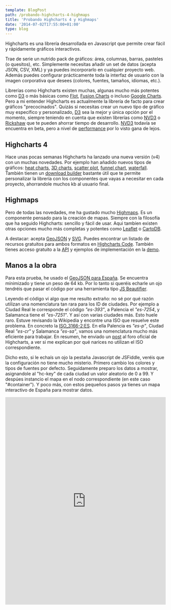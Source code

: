 ```yaml
---
template: BlogPost
path: /probando-highcharts-4-highmaps
title: 'Probando Highcharts 4 y Highmaps'
date: '2014-07-02T17:55:00+01:00'
type: blog
---
```


Highcharts es una librería desarrollada en Javascript que permite crear fácil y rápidamente gráficos interactivos. 

Trae de serie un nutrido pack de gráficos: área, columnas, barras, pasteles (o quesitos), etc. Simplemente necesitas añadir un set de datos (acepta JSON, CSV, XML) y ya puedes incorporarlo en cualquier proyecto web. Además puedes configurar prácticamente toda la interfaz de usuario con la imagen corporativa que desees (colores, fuentes, tamaños, idiomas, etc.).

Librerías como Highcharts existen muchas, algunas mucho más potentes como [D3](https://d3js.org/) o más básicas como [Flot](https://www.flotcharts.org/), [Fusion Charts](https://www.fusioncharts.com/) o incluso [Google Charts](https://developers.google.com/chart/). Pero a mi entender Highcharts es actualmente la librería de facto para crear gráficos "precocinados".
Quizás si necesitas crear un nuevo tipo de gráfico muy específico y personalizado, [D3](https://d3js.org/) sea la mejor y única opción por el momento, siempre teniendo en cuenta que existen librerías como [NVD3](https://nvd3.org/) o [Rickshaw](https://code.shutterstock.com/rickshaw/) que te pueden ahorrar tiempo de desarrollo. [NVD3](https://nvd3.org/) todavía se encuentra en beta, pero a nivel de [performance]( https://jsperf.com/charts-lib-comparasion/8) por lo visto gana de lejos.

## Highcharts 4

Hace unas pocas semanas Highcharts ha lanzado una nueva versión (v4) con un muchas novedades. Por ejemplo han añadido nuevos tipos de gráficos: [heat charts](https://www.highcharts.com/demo/heatmap), [3D charts](https://www.highcharts.com/demo/3d-column-interactive), [scatter plot](https://www.highcharts.com/demo/scatter), [funnel chart](https://www.highcharts.com/demo/funnel), [waterfall](https://www.highcharts.com/demo/waterfall). También tienen un [download builder](https://www.highcharts.com/download) bastante útil que te permite personalizar la librería con los componentes que vayas a necesitar en cada proyecto, ahorrandole muchos kb al usuario final.

## Highmaps

Pero de todas las novedades, me ha gustado mucho [Highmaps](https://www.highcharts.com/products/highmaps). Es un componente pensado para la creación de mapas. Siempre con la filosofía que  ha seguido Highcharts: sencillo y fácil de usar. Aqui tambíen existen otras opciones mucho más completas y potentes como [Leaflet](https://leafletjs.com/) o [CartoDB](https://cartodb.com).

A destacar: acepta [GeoJSON](https://en.wikipedia.org/wiki/GeoJSON) y [SVG](https://en.wikipedia.org/wiki/Svg). Puedes encontrar un listado de recursos gratuitos para ambos formatos en [Highcharts Code](https://code.highcharts.com/mapdata/). También tienes acceso gratuito a la [API](https://api.highcharts.com/highmaps) y ejemplos de implementación en la [demo](https://www.highcharts.com/maps/demo).

## Manos a la obra
Para esta prueba, he usado el [GeoJSON para España](https://code.highcharts.com/mapdata/countries/es/es-all.geo.json). Se encuentra mínimizado y tiene un peso de 64 kb. Por lo tanto si queréis echarle un ojo tendréis que pasar el código por una herramienta tipo [JS Beautifier](https://jsbeautifier.org/).

Leyendo el código vi algo que me resulto extraño: no sé por qué razón utilizan una nomenclatura tan rara para los ID de ciudades. Por ejemplo a Ciudad Real le corresponde el código _"es-393"_, a Palencia el _"es-7254_, y Salamanca tiene el _"es-7251"_. Y así con varias ciudades más. Esto huele raro. Estuve revisando la Wikipedia y encontre una ISO que resuelve este problema. En concreto la [ISO_3166-2:ES](https://es.wikipedia.org/wiki/ISO_3166-2:ES). En ella Palencia es _"es-p"_, Ciudad Real _"es-cr"_ y Salamanca _"es-sa"_, vamos una nomenclatura mucho más eficiente para trabajar. En resumen, he enviado un [post](https://forum.highcharts.com/highmaps-usage-f14/geojson-spain-iso-3166-2-es-t30083/) al foro oficial de Highcharts, a ver si me explican por qué narices no utilizan el ISO correspondiente.

Dicho esto, si le echaís un ojo la pestaña Javascript de JSFiddle, veréis que la configuración no tiene mucho misterio.
Primero cambio los colores y tipos de fuentes por defecto. Seguidamente preparo los datos a mostrar, asignandole al "hc-key" de cada ciudad un valor aleatorio de 0 a 99. Y despúes instancio el mapa en el nodo correspondiente (en este caso "#container"). Y poco más, con estos pequeños pasos ya tienes un mapa interactivo de España para mostrar datos.

<iframe width="100%" height="650" src="https://jsfiddle.net/brunogarcia/6ccrt/embedded/result,js,html,css" allowfullscreen="allowfullscreen" frameborder="0"></iframe>
